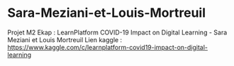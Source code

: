 # Sara-Meziani-et-Louis-Mortreuil
Projet M2 Ekap : LearnPlatform COVID-19 Impact on Digital Learning - Sara Meziani et Louis Mortreuil
Lien kaggle : https://www.kaggle.com/c/learnplatform-covid19-impact-on-digital-learning
